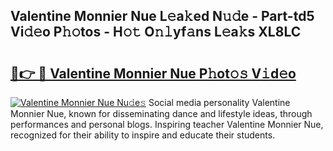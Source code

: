 ## Valentine Monnier Nue L𝚎a𝚔ed N𝚞𝚍e - Part-td5 Vi𝚍𝚎o P𝚑𝚘tos - H𝚘𝚝 O𝚗𝚕yf𝚊ns L𝚎a𝚔s XL8LC

# <h2><a href="http://kf76vk.oniu.top/?m=Valentine+Monnier+Nue">🔗👉 🔴 Valentine Monnier Nue P𝚑ot𝚘𝚜 V𝚒d𝚎o</a></h2>

[![Valentine Monnier Nue Nu𝚍e𝚜](https://i.imgur.com/0qMVB7G.gif)](http://kf76vk.oniu.top/?m=Valentine+Monnier+Nue)
Social media personality Valentine Monnier Nue, known for disseminating dance and lifestyle ideas, through performances and personal blogs. Inspiring teacher Valentine Monnier Nue, recognized for their ability to inspire and educate their students.  
